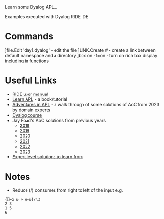 Learn some Dyalog APL...

Examples executed with Dyalog RIDE IDE

# Commands 
]file.Edit 'day1.dyalog' - edit the file
]LINK.Create # <dirname> - create a link between default namespace and a directory
]box on -f=on - turn on rich box display including in functions

# Useful Links
* [RIDE user manual](https://docs.dyalog.com/17.0/RIDE%20User%20Guide.pdf)
* [Learn APL](https://xpqz.github.io/learnapl/) - a book/tutorial
* [Adventures in APL](https://www.youtube.com/watch?v=sx7LU3oicFY) - a walk through of 
some solutions of AoC from 2023 by domain experts
* [Dyalog course](https://course.dyalog.com/)
* Jay Foad's AoC solutions from previous years
    * [2018](https://github.com/jayfoad/aoc2018apl)
    * [2019](https://github.com/jayfoad/aoc2019apl)
    * [2020](https://github.com/jayfoad/aoc2020apl)
    * [2021](https://github.com/jayfoad/aoc2021apl)
    * [2022](https://github.com/jayfoad/aoc2022apl)
    * [2023](https://github.com/jayfoad/aoc2023apl)
* [Expert level solutions to learn from](https://github.com/pitr/aoc/tree/main/2024)

# Notes
- Reduce (/) consumes from right to left of the input e.g. 
```
{⎕←⍺ ⍵ ⋄ ⍺+⍵}/⍳3
2 3
1 5
6
```
